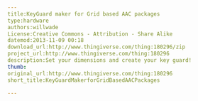 ```yaml
---
title:KeyGuard maker for Grid based AAC packages
type:hardware
authors:willwade
License:Creative Commons - Attribution - Share Alike
datemod:2013-11-09 00:18
download_url:http://www.thingiverse.com/thing:180296/zip
project_url:http://www.thingiverse.com/thing:180296
description:Set your dimensions and create your key guard!
thumb:
original_url:http://www.thingiverse.com/thing:180296
short_title:KeyGuardMakerforGridBasedAACPackages

---
```

